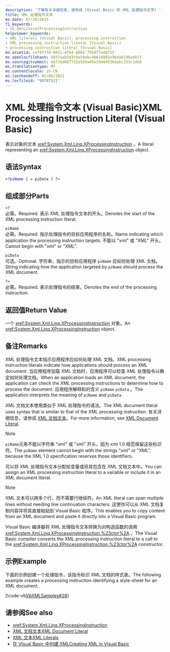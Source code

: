 ```yaml
---
description: '了解有关详细信息，请参阅 (Visual Basic 的 XML 处理指令文字) '
title: XML 处理指令文本
ms.date: 07/20/2015
f1_keywords:
- vb.XmlLiteralProcessingInstruction
helpviewer_keywords:
- XML literals [Visual Basic], processing instruction
- XML processing instruction literal [Visual Basic]
- processing instruction literal [Visual Basic]
ms.assetid: cef4f7f8-0011-4f64-8602-795077ad4f15
ms.openlocfilehash: 5037aab343cbe50ebc48614991e96da8198a481f
ms.sourcegitcommit: ddf7edb67715a5b9a45e3dd44536dabc153c1de0
ms.translationtype: MT
ms.contentlocale: zh-CN
ms.lasthandoff: 02/06/2021
ms.locfileid: "99787521"
---
```

# <a name="xml-processing-instruction-literal-visual-basic"></a><span data-ttu-id="822b5-103">XML 处理指令文本 (Visual Basic)</span><span class="sxs-lookup"><span data-stu-id="822b5-103">XML Processing Instruction Literal (Visual Basic)</span></span>

<span data-ttu-id="822b5-104">表示对象的文本 <xref:System.Xml.Linq.XProcessingInstruction> 。</span><span class="sxs-lookup"><span data-stu-id="822b5-104">A literal representing an <xref:System.Xml.Linq.XProcessingInstruction> object.</span></span>  
  
## <a name="syntax"></a><span data-ttu-id="822b5-105">语法</span><span class="sxs-lookup"><span data-stu-id="822b5-105">Syntax</span></span>  
  
```xml  
<?piName [ = piData ] ?>  
```  
  
## <a name="parts"></a><span data-ttu-id="822b5-106">组成部分</span><span class="sxs-lookup"><span data-stu-id="822b5-106">Parts</span></span>  

 `<?`  
 <span data-ttu-id="822b5-107">必需。</span><span class="sxs-lookup"><span data-stu-id="822b5-107">Required.</span></span> <span data-ttu-id="822b5-108">表示 XML 处理指令文本的开头。</span><span class="sxs-lookup"><span data-stu-id="822b5-108">Denotes the start of the XML processing instruction literal.</span></span>  
  
 `piName`  
 <span data-ttu-id="822b5-109">必需。</span><span class="sxs-lookup"><span data-stu-id="822b5-109">Required.</span></span> <span data-ttu-id="822b5-110">指示处理指令的目标应用程序的名称。</span><span class="sxs-lookup"><span data-stu-id="822b5-110">Name indicating which application the processing instruction targets.</span></span> <span data-ttu-id="822b5-111">不能以 "xml" 或 "XML" 开头。</span><span class="sxs-lookup"><span data-stu-id="822b5-111">Cannot begin with "xml" or "XML".</span></span>  
  
 `piData`  
 <span data-ttu-id="822b5-112">可选。</span><span class="sxs-lookup"><span data-stu-id="822b5-112">Optional.</span></span> <span data-ttu-id="822b5-113">字符串，指示的目标应用程序 `piName` 应如何处理 XML 文档。</span><span class="sxs-lookup"><span data-stu-id="822b5-113">String indicating how the application targeted by `piName` should process the XML document.</span></span>  
  
 `?>`  
 <span data-ttu-id="822b5-114">必需。</span><span class="sxs-lookup"><span data-stu-id="822b5-114">Required.</span></span> <span data-ttu-id="822b5-115">表示处理指令的结束。</span><span class="sxs-lookup"><span data-stu-id="822b5-115">Denotes the end of the processing instruction.</span></span>  
  
## <a name="return-value"></a><span data-ttu-id="822b5-116">返回值</span><span class="sxs-lookup"><span data-stu-id="822b5-116">Return Value</span></span>  

 <span data-ttu-id="822b5-117">一个 <xref:System.Xml.Linq.XProcessingInstruction> 对象。</span><span class="sxs-lookup"><span data-stu-id="822b5-117">An <xref:System.Xml.Linq.XProcessingInstruction> object.</span></span>  
  
## <a name="remarks"></a><span data-ttu-id="822b5-118">备注</span><span class="sxs-lookup"><span data-stu-id="822b5-118">Remarks</span></span>  

 <span data-ttu-id="822b5-119">XML 处理指令文本指示应用程序应如何处理 XML 文档。</span><span class="sxs-lookup"><span data-stu-id="822b5-119">XML processing instruction literals indicate how applications should process an XML document.</span></span> <span data-ttu-id="822b5-120">当应用程序加载 XML 文档时，应用程序可以检查 XML 处理指令以确定如何处理文档。</span><span class="sxs-lookup"><span data-stu-id="822b5-120">When an application loads an XML document, the application can check the XML processing instructions to determine how to process the document.</span></span> <span data-ttu-id="822b5-121">应用程序解释和的含义 `piName` `piData` 。</span><span class="sxs-lookup"><span data-stu-id="822b5-121">The application interprets the meaning of `piName` and `piData`.</span></span>  
  
 <span data-ttu-id="822b5-122">XML 文档文本使用类似于 XML 处理指令的语法。</span><span class="sxs-lookup"><span data-stu-id="822b5-122">The XML document literal uses syntax that is similar to that of the XML processing instruction.</span></span> <span data-ttu-id="822b5-123">有关详细信息，请参阅 [XML 文档文本](xml-document-literal.md)。</span><span class="sxs-lookup"><span data-stu-id="822b5-123">For more information, see [XML Document Literal](xml-document-literal.md).</span></span>  
  
> [!NOTE]
> <span data-ttu-id="822b5-124">`piName`元素不能以字符串 "xml" 或 "xml" 开头，因为 xml 1.0 规范保留这些标识符。</span><span class="sxs-lookup"><span data-stu-id="822b5-124">The `piName` element cannot begin with the strings "xml" or "XML", because the XML 1.0 specification reserves those identifiers.</span></span>  
  
 <span data-ttu-id="822b5-125">可以将 XML 处理指令文本分配给变量或将其包含在 XML 文档文本中。</span><span class="sxs-lookup"><span data-stu-id="822b5-125">You can assign an XML processing instruction literal to a variable or include it in an XML document literal.</span></span>  
  
> [!NOTE]
> <span data-ttu-id="822b5-126">XML 文本可以跨多个行，而不需要行继续符。</span><span class="sxs-lookup"><span data-stu-id="822b5-126">An XML literal can span multiple lines without needing line continuation characters.</span></span> <span data-ttu-id="822b5-127">这使你可以从 XML 文档复制内容并将其直接粘贴到 Visual Basic 程序。</span><span class="sxs-lookup"><span data-stu-id="822b5-127">This enables you to copy content from an XML document and paste it directly into a Visual Basic program.</span></span>  
  
 <span data-ttu-id="822b5-128">Visual Basic 编译器将 XML 处理指令文本转换为对构造函数的调用 <xref:System.Xml.Linq.XProcessingInstruction.%23ctor%2A> 。</span><span class="sxs-lookup"><span data-stu-id="822b5-128">The Visual Basic compiler converts the XML processing instruction literal to a call to the <xref:System.Xml.Linq.XProcessingInstruction.%23ctor%2A> constructor.</span></span>  
  
## <a name="example"></a><span data-ttu-id="822b5-129">示例</span><span class="sxs-lookup"><span data-stu-id="822b5-129">Example</span></span>  

 <span data-ttu-id="822b5-130">下面的示例创建一个处理指令，该指令标识 XML 文档的样式表。</span><span class="sxs-lookup"><span data-stu-id="822b5-130">The following example creates a processing instruction identifying a style-sheet for an XML document.</span></span>  
  
 [!code-vb[VbXMLSamples#28](~/samples/snippets/visualbasic/VS_Snippets_VBCSharp/VbXMLSamples/VB/XMLSamples13.vb#28)]  
  
## <a name="see-also"></a><span data-ttu-id="822b5-131">请参阅</span><span class="sxs-lookup"><span data-stu-id="822b5-131">See also</span></span>

- <xref:System.Xml.Linq.XProcessingInstruction>
- [<span data-ttu-id="822b5-132">XML 文档文本</span><span class="sxs-lookup"><span data-stu-id="822b5-132">XML Document Literal</span></span>](xml-document-literal.md)
- [<span data-ttu-id="822b5-133">XML 文本</span><span class="sxs-lookup"><span data-stu-id="822b5-133">XML Literals</span></span>](index.md)
- [<span data-ttu-id="822b5-134">在 Visual Basic 中创建 XML</span><span class="sxs-lookup"><span data-stu-id="822b5-134">Creating XML in Visual Basic</span></span>](../../programming-guide/language-features/xml/creating-xml.md)
